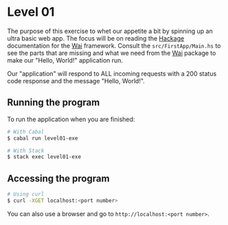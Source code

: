 # Level 01

The purpose of this exercise to whet our appetite a bit by spinning up an ultra
basic web app. The focus will be on reading the [Hackage] documentation for the
[Wai] framework. Consult the ``src/FirstApp/Main.hs`` to see the parts that are
missing and what we need from the [Wai] package to make our "Hello, World!"
application run.

Our "application" will respond to ALL incoming requests with a 200 status code
response and the message "Hello, World!".

[Hackage]: (https://hackage.haskell.org/)
[Wai]: (https://hackage.haskell.org/package/wai)

## Running the program

To run the application when you are finished:

```bash
# With Cabal
$ cabal run level01-exe

# With Stack
$ stack exec level01-exe
```

## Accessing the program

```bash
# Using curl
$ curl -XGET localhost:<port number>
```

You can also use a browser and go to ``http://localhost:<port number>``.
